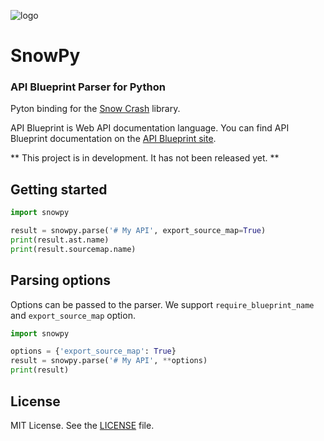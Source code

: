 ![logo](https://raw.github.com/apiaryio/api-blueprint/master/assets/logo_apiblueprint.png)

# SnowPy
### API Blueprint Parser for Python
Pyton binding for the [Snow Crash](https://github.com/apiaryio/snowcrash) library.

API Blueprint is Web API documentation language. You can find API Blueprint documentation on the [API Blueprint site](http://apiblueprint.org).

** This project is in development. It has not been released yet. **


## Getting started

```python
import snowpy

result = snowpy.parse('# My API', export_source_map=True)
print(result.ast.name)
print(result.sourcemap.name)
```

## Parsing options

Options can be passed to the parser. We support `require_blueprint_name` and `export_source_map` option.

```python
import snowpy

options = {'export_source_map': True}
result = snowpy.parse('# My API', **options)
print(result)
```

## License
MIT License. See the [LICENSE](https://github.com/tomochikahara/snowpy/blob/master/LICENSE) file.
